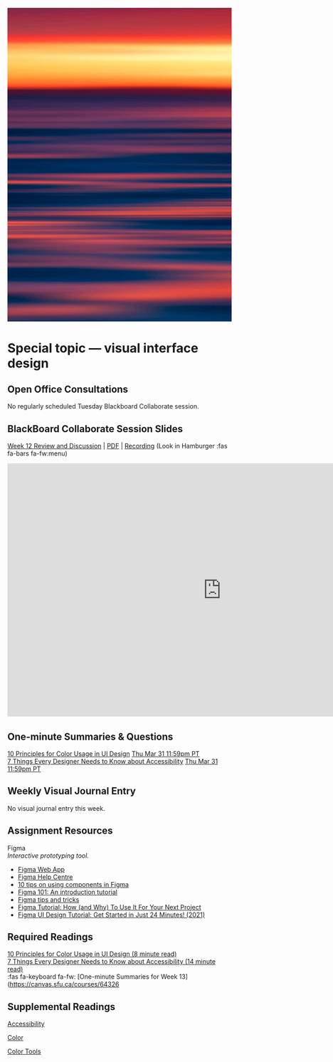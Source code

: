 ![Abstract Image](images/dave-hoefler-vl2uAIdBWJ8-unsplash.jpg ':class=banner-image')

# Special topic — visual interface design

## Open Office Consultations
No regularly scheduled Tuesday Blackboard Collaborate session.

## BlackBoard Collaborate Session Slides
[Week 12 Review and Discussion](https://docs.google.com/presentation/d/e/2PACX-1vS_tnc1iOC98enAtEcvyVDD8gu_AukAzS6d2skYpfwsB08SX73kTY7v8C10Xl2w4JKEcCkA-5A9Wdlr/pub?start=false&loop=false&delayms=3000) | [PDF](https://canvas.sfu.ca/courses/67116/files/folder/Downloads/Slides%20PDFs/Review%20and%20Discussion/Week-12) | [Recording](https://canvas.sfu.ca/courses/67116/external_tools/3544) (Look in Hamburger :fas fa-bars fa-fw:menu)

<div class="video-container-16by9"><iframe src="https://docs.google.com/presentation/d/e/2PACX-1vS_tnc1iOC98enAtEcvyVDD8gu_AukAzS6d2skYpfwsB08SX73kTY7v8C10Xl2w4JKEcCkA-5A9Wdlr/embed?start=false&loop=false&delayms=3000" frameborder="0" width="960" height="569" allowfullscreen="true" mozallowfullscreen="true" webkitallowfullscreen="true"></iframe></div>

## One-minute Summaries & Questions
[10 Principles for Color Usage in UI Design](https://canvas.sfu.ca/courses/67116/assignments/662741) <span class='badge'> [Thu Mar 31 11:59pm PT](https://www.timeanddate.com/worldclock/fixedtime.html?msg=One-minute+Summaries+for+Week+13+Due+Date&iso=20220331T235900&p1=256)</span>  
[7 Things Every Designer Needs to Know about Accessibility](https://canvas.sfu.ca/courses/67116/assignments/662742) <span class='badge'> [Thu Mar 31 11:59pm PT](https://www.timeanddate.com/worldclock/fixedtime.html?msg=One-minute+Summaries+for+Week+13+Due+Date&iso=20220331T235900&p1=256)</span>  

## Weekly Visual Journal Entry
No visual journal entry this week.  

## Assignment Resources  

Figma  
_Interactive prototyping tool._  
*   [Figma Web App](https://www.figma.com/)
*   [Figma Help Centre](https://help.figma.com/hc/en-us)
*   [10 tips on using components in Figma](https://medium.com/design-with-figma/10-tips-on-using-components-in-figma-c7db9c5e7fe1)
*   [Figma 101: An introduction tutorial](https://www.youtube.com/watch?v=cCNLD5IZY34)
*   [Figma tips and tricks](https://blog.prototypr.io/figma-tips-and-tricks-1c07ec13b696)  
*   [Figma Tutorial: How (and Why) To Use It For Your Next Project](https://snipcart.com/blog/how-to-use-figma-tutorial)  
*   [Figma UI Design Tutorial: Get Started in Just 24 Minutes! (2021)](https://www.youtube.com/watch?v=FTFaQWZBqQ8)  

## Required Readings  
[10 Principles for Color Usage in UI Design (8 minute read)](https://uxdesign.cc/10-principles-for-color-usage-in-ui-design-65174b213004)  
[7 Things Every Designer Needs to Know about Accessibility (14 minute read)](https://medium.com/salesforce-ux/7-things-every-designer-needs-to-know-about-accessibility-64f105f0881b)  
:fas fa-keyboard fa-fw: [One-minute Summaries for Week 13](https://canvas.sfu.ca/courses/64326

## Supplemental Readings  

[Accessibility](ux-techniques-guide/04.how-to-bridge-the-gap-between-the-problem-space-and-design-space/accessibility.md ':include')

[Color](ux-techniques-guide/06.what-are-the-essentials-of-visual-design/color.md ':include')

[Color Tools](ux-techniques-guide/06.what-are-the-essentials-of-visual-design/color-tools.md ':include')
